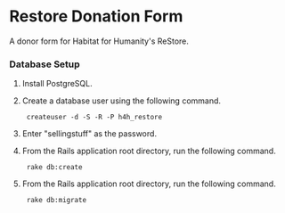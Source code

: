 Restore Donation Form
===========

A donor form for Habitat for Humanity's ReStore.

### Database Setup

1. Install PostgreSQL.
1. Create a database user using the following command.

        createuser -d -S -R -P h4h_restore

1. Enter "sellingstuff" as the password.
1. From the Rails application root directory, run the following command.

        rake db:create

1. From the Rails application root directory, run the following command.

        rake db:migrate
